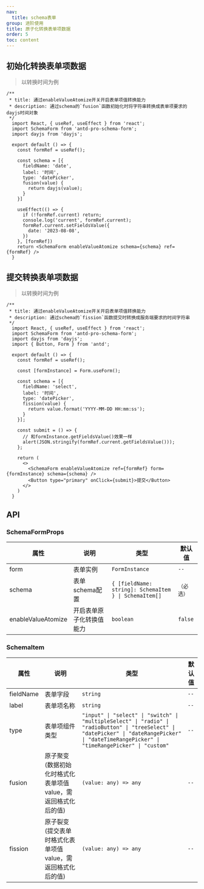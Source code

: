 ```yaml
---
nav:
  title: schema表单
group: 进阶使用
title: 原子化转换表单项数据
order: 5
toc: content
---
```


## 初始化转换表单项数据
> 以转换时间为例
```tsx
/**
 * title: 通过enableValueAtomize开关开启表单项值转换能力
 * description: 通过schema的`fusion`函数初始化时将字符串转换成表单项要求的dayjs时间对象
 */
  import React, { useRef, useEffect } from 'react';
  import SchemaForm from 'antd-pro-schema-form';
  import dayjs from 'dayjs';

  export default () => {
    const formRef = useRef();

    const schema = [{
      fieldName: 'date',
      label: '时间',
      type: 'datePicker',
      fusion(value) {
        return dayjs(value);
      }
    }]

    useEffect(() => {
      if (!formRef.current) return;
      console.log('current', formRef.current);
      formRef.current.setFieldsValue({
        date: '2023-08-08',
      })
    }, [formRef])
    return <SchemaForm enableValueAtomize schema={schema} ref={formRef} />
  }
```

## 提交转换表单项数据
> 以转换时间为例
```tsx
/**
 * title: 通过enableValueAtomize开关开启表单项值转换能力
 * description: 通过schema的`fission`函数提交时转换成服务端要求的时间字符串
 */
  import React, { useRef, useEffect } from 'react';
  import SchemaForm from 'antd-pro-schema-form';
  import dayjs from 'dayjs';
  import { Button, Form } from 'antd';

  export default () => {
    const formRef = useRef();

    const [formInstance] = Form.useForm();

    const schema = [{
      fieldName: 'select',
      label: '时间',
      type: 'datePicker',
      fission(value) {
        return value.format('YYYY-MM-DD HH:mm:ss');
      }
    }];

    const submit = () => {
      // 和formInstance.getFieldsValue()效果一样
      alert(JSON.stringify(formRef.current.getFieldsValue()));
    };

    return (
      <>
        <SchemaForm enableValueAtomize ref={formRef} form={formInstance} schema={schema} />
        <Button type="primary" onClick={submit}>提交</Button>
      </>
    )
  }
```

## API
### SchemaFormProps
| 属性 | 说明 | 类型 | 默认值 |
| --- | --- | --- | --- |
| form | 表单实例 | `FormInstance` | `--` |
| schema | 表单schema配置 | `{ [fieldName: string]: SchemaItem } \| SchemaItem[]` | `（必选）` |
| enableValueAtomize | 开启表单原子化转换值能力 | `boolean` | `false` |

### SchemaItem
| 属性 | 说明 | 类型 | 默认值 |
| --- | --- | --- | --- |
| fieldName | 表单字段 | `string` | `--` |
| label | 表单项名称 | `string` | `--` |
| type | 表单项组件类型 | `"input" \| "select" \| "switch" \| "multipleSelect" \| "radio" \| "radioButton" \| "treeSelect" \| "datePicker" \| "dateRangePicker" \| "dateTimeRangePicker" \| "timeRangePicker" \| "custom"` | `--` |
| fusion | 原子聚变<br />(数据初始化时格式化表单项值value，需返回格式化后的值) | `(value: any) => any` | `--` |
| fission | 原子裂变<br />(提交表单时格式化表单项值value，需返回格式化后的值) | `(value: any) => any` | `--` |

